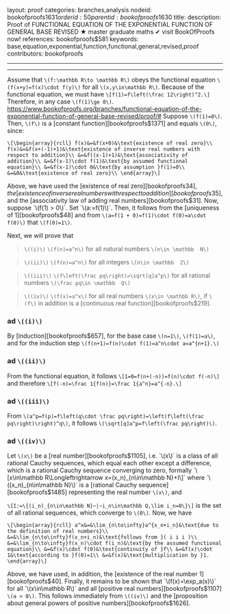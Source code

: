 layout: proof
categories: branches,analysis
nodeid: bookofproofs$1631
orderid: 50
parentid: bookofproofs$1630
title: 
description:  Proof of FUNCTIONAL EQUATION OF THE EXPONENTIAL FUNCTION OF GENERAL BASE REVISED &#9733; master graduate maths &#10004; visit BookOfProofs now!
references: bookofproofs$581
keywords: base,equation,exponential,function,functional,general,revised,proof
contributors: bookofproofs

---


---

Assume that `\(f:\mathbb R\to \mathbb R\)` obeys the functional equation `\(f(x+y)=f(x)\cdot f(y)\)` for all `\(x,y\in\mathbb R\)`. Because of the functional equation, we must have `\[f(1)=f\left(\frac 12\right)^2.\]` Therefore, in any case `\(f(1)\ge 0\)`. 
https://www.bookofproofs.org/branches/functional-equation-of-the-exponential-function-of-general-base-revised/proof/#
Suppose `\(f(1)=0\)`. Then, `\(f\)` is a [constant function][bookofproofs$1371] and equals `\(0\)`, since:

`\[\begin{array}{rcll}
f(x)&=&f(x+0)&\text{existence of real zero}\\
f(x)&=&f(x+(-1)+1)&\text{existence of inverse real numbers with respect to addition}\\
&=&f((x-1)+1)&\text{associativity of addition}\\
&=&f(x-1)\cdot f(1)&\text{by assumed functional equation}\\
&=&f(x-1)\cdot 0&\text{by assumption }f(1)=0\\
&=&0&\text{existence of real zero}\\
\end{array}\]`

Above, we have used the [existence of real zero][bookofproofs$34], the [existence of inverse real numbers with respect to addition][bookofproofs$35], and the [associativity law of adding real numbers][bookofproofs$31].
Now, suppose `\(f(1) > 0\)`. Set `\(a:=f(1)\)`. Then, it follows from the [uniqueness of 1][bookofproofs$48] and from  `\(a=f(1 + 0)=f(1)\cdot f(0)=a\cdot f(0)\)` that `\(f(0)=1\)`.

Next, we will prove that 

> `\((i)\)` `\(f(n)=a^n\)` for all natural numbers `\(n\in \mathbb  N\)` 

> `\((ii)\)` `\(f(n)=a^n\)` for all integers `\(n\in \mathbb  Z\)` 

> `\((iii)\)` `\(f\left(\frac pq\right)=\sqrt[q]a^p\)` for all rational numbers `\(\frac pq\in \mathbb  Q\)` 

> `\((iv)\)` `\(f(x)=a^x\)` for all real numbers `\(x\in \mathbb R\)`, if `\(f\)` in addition is a [continuous real function][bookofproofs$219].
### ad `\((i)\)`

By [induction][bookofproofs$657], for the base case `\(n=1\)`, `\(f(1)=a\)`, and for the induction step `\(f(n+1)=f(n)\cdot f(1)=a^n\cdot a=a^{n+1}.\)`

### ad `\((ii)\)`

From the functional equation, it follows 
`\[1=0=f(n+(-n))=f(n)\cdot f(-n)\]`
and therefore `\[f(-n)=\frac 1{f(n)}=\frac 1{a^n}=a^{-n}.\]`

### ad `\((iii)\)`

From `\(a^p=f(p)=f\left(q\cdot \frac pq\right)=\left(f\left(\frac pq\right)\right)^q\)`, it follows `\(\sqrt[q]a^p=f\left(\frac pq\right)\)`.

### ad `\((iv)\)`

Let `\(x\)` be a [real number][bookofproofs$1105], i.e. `\(x\)` is a class of all rational Cauchy sequences, which equal each other except a difference, which is a rational Cauchy sequence converging to zero, formally `\[x\in\mathbb R\Longleftrightarrow x=(x_n)_{n\in\mathbb N}+I\]`
where `\((x_n)_{n\in\mathbb N}\)` is a [rational Cauchy sequence][bookofproofs$1485] representing the real number `\(x\)`, and

`\[I:=\{(i_n)_{n\in\mathbb N}~|~i_n\in\mathbb Q,\lim i_n=0\}\]`
is the set of all rational sequences, which converge to `\(0\)`. Now, we have 

`\[\begin{array}{rcll}
a^x&=&\lim_{n\to\infty}a^{x_n+i_n}&\text{due to the definition of real numbers}\\
&=&\lim_{n\to\infty}f(x_n+i_n)&\text{follows from }( i i i )\\
&=&\lim_{n\to\infty}f(x_n)\cdot f(i_n)&\text{by the assumed functional equation}\\
&=&f(x)\cdot f(0)&\text{continuity of }f\\
&=&f(x)\cdot 1&\text{according to }f(0)=1\\
&=&f(x)&\text{multiplication by }1.
\end{array}\]`

Above, we have used, in addition, the [existence of the real number 1][bookofproofs$40].
Finally, it remains to be shown that `\(f(x)=\exp_a(x)\)` for all `\(x\in\mathbb R\)` and all [positive real numbers][bookofproofs$1107] `\(a > 0\)`. This follows immediately from `\((iv)\)` and the [proposition about general powers of positive numbers][bookofproofs$1626].